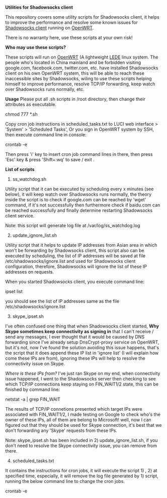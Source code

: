 <b>Utilities for Shadowsocks client</b>

This repository covers some utility scripts for Shadowsocks client, it helps to improve the performance 
and resolve some known issues for <a href="https://github.com/shadowsocks/openwrt-shadowsocks">Shadowsocks client</a> running on <a href="https://openwrt.org/">OpenWRT</a>.

There is no warranty here, use these scripts at your own risk!

<b>Who may use these scripts?</b>

These scripts will run on <a href="https://openwrt.org/">OpenWRT</a> (A lightweight <a href="http://lede-project.org">LEDE</a> linux system.
The people who's located in China mainland and be forbidden visiting google.com, facebook.com, twitter.com, etc. have installed Shadowsocks client on his own OpenWRT system, this will be able to reach these inaccessible sites by Shadowsocks,  wiling to use these scripts helping himself to improve performance, resolve TCP/IP forwarding, keep watch over Shadowsocks runs normally, etc.

<b>Usage</b>
Please put all .sh scripts in /root directory, then change their attributes as executable.

chmod 777 *.sh

Copy cron job instructions in scheduled_tasks.txt to LUCI web interface > 'System' > 'Scheduled Tasks',
Or you sign in OpenWRT system by SSH, then execute command line in console:

crontab -e

Then press 'i' key to insert cron job command lines in there, then press 'Esc' key & press 'Shift+:wq' to save / exit .

<b>List of scripts</b>

1) ss_watchdog.sh

Utility script that it can be executed by scheduling every x minutes (see below), it will keep watch over Shadowsocks runs normally, the theory inside the script is to check if google.com can be reached by 'wget' command, if it's not successfully then furthermore check if baidu.com can be reached successfully and finally determine restarting Shadowsocks client service.

Note: this script will generate log file at /var/log/ss_watchdog.log

2) update_ignore_list.sh

Utility script that it helps to update IP addresses from Asian area in which won't be forwarding by Shadowsocks client, this script also can be executed by scheduling, the list of IP addresses will be saved at file /etc/shadowsocks/ignore.list and used for Shadowsocks client configuration, therefore, Shadowsocks will ignore the list of these IP addresses on requests.

When you started Shadowsocks client, you execute command line:

ipset list

you should see the list of IP addresses same as the file /etc/shadowsocks/ignore.list

3) skype_ipset.sh

I've often confused one thing that when Shadowsocks client started, <b>Why Skype sometimes keep connectivity as signing in</b> that I can't receive / send any messages, I ever thought that it would be caused by DNS forwarding since I've already setup DnsCrypt-proxy service on OpenWRT, but it's not, now I've found the solution avoiding this issue happens, that's the script that it does append these IP list in 'ignore list' (I will explain how come these IPs are from), ignoring these IPs will help to resolve the connectivity issue on Skype.

<i>Where is these IPs from?</i>
I've just ran Skype on my end, when connectivity issue happened, I went to the Shadowsocks server then checking to see which TCP/IP connections keep staying on FIN_WAIT1/2 state, this can be finished by command line:

netstat -a | grep FIN_WAIT

The results of TCP/IP connetions presented which target IPs were associated with FIN_WAIT1/2, I made testing on Google to check who's the owner of these IPs, all of them are belong to Microsoft! well, now I can figured out that they should be used for Skype connection, it's best that we don't forwarding any 'Skype' requests from these IPs.

Note: skype_ipset.sh has been included in 2) update_ignore_list.sh, if you don't need to resolve the Skype connectivity issue, you can remove from there.

4) scheduled_tasks.txt

It contains the instructions for cron jobs, it will execute the script 1) , 2) at specified time, especially, it will remove the log file generated by 1) script, running the below command line to change the cron jobs.

crontab -e
